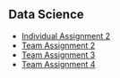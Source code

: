 ## Data Science

- [Individual Assignment 2](https://github.com/anggaprytn/data-science-binus/tree/master/tp2)
- [Team Assignment 2](https://github.com/anggaprytn/data-science-binus/tree/master/tk2)
- [Team Assignment 3](https://github.com/anggaprytn/data-science-binus/tree/master/tk3)
- [Team Assignment 4](https://github.com/anggaprytn/data-science-binus/tree/master/tk4)
